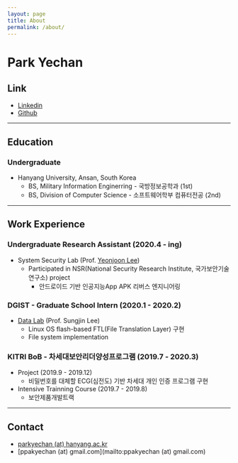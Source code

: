 ```yaml
---
layout: page
title: About
permalink: /about/
---
```


# Park Yechan

## Link

- [Linkedin](https://linkedin.com/in/parkyechan)
- [Github](https://github.com/parkyechan)

---

## Education

### Undergraduate

- Hanyang University, Ansan, South Korea
  - BS, Military Information Enginerring - 국방정보공학과 (1st)
  - BS, Division of Computer Science - 소프트웨어학부 컴퓨터전공 (2nd)

---

## Work Experience

### Undergraduate Research Assistant (2020.4 - ing)

- System Security Lab (Prof. [Yeonjoon Lee](http://yeonjoonlee.com/))
  - Participated in NSR(National Security Research Institute, 국가보안기술연구소) project
    - 안드로이드 기반 인공지능App APK 리버스 엔지니어링

### DGIST - Graduate School Intern (2020.1 - 2020.2)

- [Data Lab](https://datalab.dgist.ac.kr/) (Prof. Sungjin Lee)
  - Linux OS flash-based FTL(File Translation Layer) 구현 
  - File system implementation

### KITRI BoB - 차세대보안리더양성프로그램 (2019.7 - 2020.3)

- Project (2019.9 - 2019.12)
  -  비밀번호를 대체할 ECG(심전도) 기반 차세대 개인 인증 프로그램 구현
- Intensive Trainning Course (2019.7 - 2019.8)
  - 보안제품개발트랙

---

## Contact

- [parkyechan (at) hanyang.ac.kr](matilto:parkyechan@hanyang.ac.kr)
- [ppakyechan (at) gmail.com](mailto:ppakyechan (at) gmail.com)

